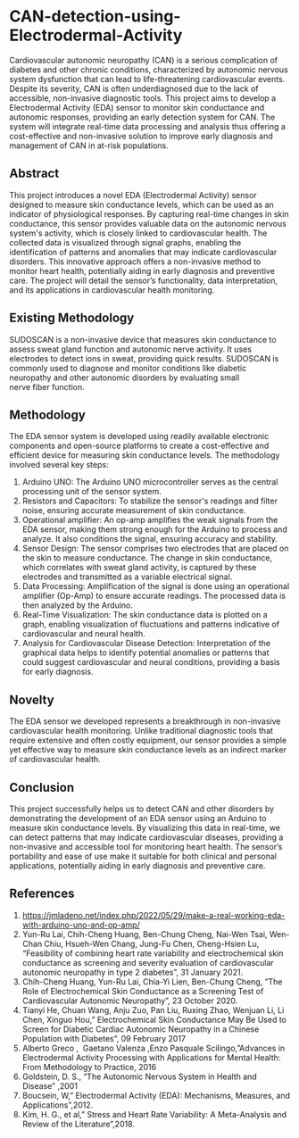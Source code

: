 # CAN-detection-using-Electrodermal-Activity
Cardiovascular autonomic neuropathy (CAN) is a serious complication of diabetes and other chronic conditions, characterized by autonomic nervous system dysfunction that can lead to life-threatening cardiovascular events. Despite its severity, CAN is often underdiagnosed due to the lack of accessible, non-invasive diagnostic tools. 
This project aims to develop a Electrodermal Activity (EDA) sensor to monitor skin conductance and autonomic responses, providing an early detection system for CAN. The system will integrate real-time data processing and analysis thus offering a cost-effective and non-invasive solution to improve early diagnosis and management of CAN in at-risk populations.

## Abstract
This project introduces a novel EDA (Electrodermal Activity) sensor designed to measure skin conductance levels, which can be used as an indicator of physiological responses. 
By capturing real-time changes in skin conductance, this sensor provides valuable data on the autonomic nervous system's activity, which is closely linked to cardiovascular health. 
The collected data is visualized through signal graphs, enabling the identification of patterns and anomalies that may indicate cardiovascular disorders.
This innovative approach offers a non-invasive method to monitor heart health, potentially aiding in early diagnosis and preventive care. 
The project will detail the sensor’s functionality, data interpretation, and its applications in cardiovascular health monitoring.

## Existing Methodology
SUDOSCAN is a non-invasive device that measures skin conductance to assess sweat gland function and autonomic nerve activity. It uses electrodes to detect ions in sweat, providing quick results. SUDOSCAN is commonly used to diagnose and monitor conditions like diabetic neuropathy and other autonomic disorders by evaluating small nerve fiber function.

## Methodology
The EDA sensor system is developed using readily available electronic components and open-source platforms to create a cost-effective and efficient device for measuring skin conductance levels. 
The methodology involved several key steps: 
1. Arduino UNO: The Arduino UNO microcontroller serves as the central processing unit of the sensor system.  
2. Resistors and Capacitors: To stabilize the sensor's readings and filter noise, ensuring accurate measurement of skin conductance.
3. Operational amplifier: An op-amp amplifies the weak signals from the EDA sensor, making them strong enough for the Arduino to process and analyze. It also conditions the signal, ensuring accuracy and stability.
4. Sensor Design: The sensor comprises two electrodes that are placed on the skin to measure conductance. The change in skin conductance, which correlates with sweat gland activity, is captured by these electrodes and transmitted as a variable electrical signal.
5. Data Processing: Amplification of the signal is done using an operational amplifier (Op-Amp) to ensure accurate readings. The processed data is then analyzed by the Arduino.
6. Real-Time Visualization: The skin conductance data is plotted on a graph, enabling visualization of fluctuations and patterns indicative of cardiovascular and neural health.
7. Analysis for Cardiovascular Disease Detection: Interpretation of the graphical data helps to identify potential anomalies or patterns that could suggest cardiovascular and neural conditions, providing a basis for early diagnosis.

## Novelty
The EDA sensor we developed represents a breakthrough in non-invasive cardiovascular health monitoring. Unlike traditional diagnostic tools that require extensive and often costly equipment, our sensor provides a simple yet effective way to measure skin conductance levels as an indirect marker of cardiovascular health.

## Conclusion
This project successfully helps us to detect CAN and other disorders by demonstrating the development of an EDA sensor using an Arduino to measure skin conductance levels. By visualizing this data in real-time, we can detect patterns that may indicate cardiovascular diseases, providing a non-invasive and accessible tool for monitoring heart health. The sensor’s portability and ease of use make it suitable for both clinical and personal applications, potentially aiding in early diagnosis and preventive care.

## References
1. https://jmladeno.net/index.php/2022/05/29/make-a-real-working-eda-with-arduino-uno-and-op-amp/
2. Yun-Ru Lai, Chih-Cheng Huang, Ben-Chung Cheng, Nai-Wen Tsai, Wen-Chan Chiu, Hsueh-Wen Chang, Jung-Fu Chen, Cheng-Hsien Lu, “Feasibility of combining heart rate variability and electrochemical skin conductance as screening and severity evaluation of cardiovascular autonomic neuropathy in type 2 diabetes”, 31 January 2021.
3. Chih-Cheng Huang, Yun-Ru Lai, Chia-Yi Lien, Ben-Chung Cheng, ”The Role of Electrochemical Skin Conductance as a Screening Test of Cardiovascular Autonomic Neuropathy”, 23 October 2020.
4. Tianyi He, Chuan Wang, Anju Zuo, Pan Liu, Ruxing Zhao, Wenjuan Li, Li Chen, Xinguo Hou,” Electrochemical Skin Conductance May Be Used to Screen for Diabetic Cardiac Autonomic Neuropathy in a Chinese Population with Diabetes”, 09 February 2017
5. Alberto Greco ,  Gaetano Valenza ,Enzo Pasquale Scilingo,”Advances in Electrodermal Activity  Processing with Applications for Mental Health: From Methodology to Practice, 2016
6. Goldstein, D. S., “The Autonomic Nervous System in Health and Disease” ,2001
7. Boucsein, W,” Electrodermal Activity (EDA): Mechanisms, Measures, and Applications”,2012.
8. Kim, H. G., et al,” Stress and Heart Rate Variability: A Meta-Analysis and Review of the Literature”,2018.
